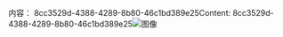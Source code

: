 <span data-ttu-id="01574-101">内容： 8cc3529d-4388-4289-8b80-46c1bd389e25</span><span class="sxs-lookup"><span data-stu-id="01574-101">Content: 8cc3529d-4388-4289-8b80-46c1bd389e25</span></span>![图像](e4de47dc-c9c0-4be8-9304-a0b6a4e3bf0c.png)

